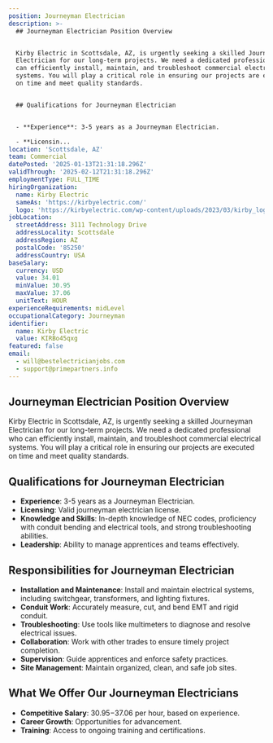 ```yaml
---
position: Journeyman Electrician
description: >-
  ## Journeyman Electrician Position Overview


  Kirby Electric in Scottsdale, AZ, is urgently seeking a skilled Journeyman
  Electrician for our long-term projects. We need a dedicated professional who
  can efficiently install, maintain, and troubleshoot commercial electrical
  systems. You will play a critical role in ensuring our projects are executed
  on time and meet quality standards.


  ## Qualifications for Journeyman Electrician


  - **Experience**: 3-5 years as a Journeyman Electrician.

  - **Licensin...
location: 'Scottsdale, AZ'
team: Commercial
datePosted: '2025-01-13T21:31:18.296Z'
validThrough: '2025-02-12T21:31:18.296Z'
employmentType: FULL_TIME
hiringOrganization:
  name: Kirby Electric
  sameAs: 'https://kirbyelectric.com/'
  logo: 'https://kirbyelectric.com/wp-content/uploads/2023/03/kirby_logo.png'
jobLocation:
  streetAddress: 3111 Technology Drive
  addressLocality: Scottsdale
  addressRegion: AZ
  postalCode: '85250'
  addressCountry: USA
baseSalary:
  currency: USD
  value: 34.01
  minValue: 30.95
  maxValue: 37.06
  unitText: HOUR
experienceRequirements: midLevel
occupationalCategory: Journeyman
identifier:
  name: Kirby Electric
  value: KIRBo45qxg
featured: false
email:
  - will@bestelectricianjobs.com
  - support@primepartners.info
---
```




## Journeyman Electrician Position Overview

Kirby Electric in Scottsdale, AZ, is urgently seeking a skilled Journeyman Electrician for our long-term projects. We need a dedicated professional who can efficiently install, maintain, and troubleshoot commercial electrical systems. You will play a critical role in ensuring our projects are executed on time and meet quality standards.

## Qualifications for Journeyman Electrician

- **Experience**: 3-5 years as a Journeyman Electrician.
- **Licensing**: Valid journeyman electrician license.
- **Knowledge and Skills**: In-depth knowledge of NEC codes, proficiency with conduit bending and electrical tools, and strong troubleshooting abilities.
- **Leadership**: Ability to manage apprentices and teams effectively.

## Responsibilities for Journeyman Electrician

- **Installation and Maintenance**: Install and maintain electrical systems, including switchgear, transformers, and lighting fixtures.
- **Conduit Work**: Accurately measure, cut, and bend EMT and rigid conduit.
- **Troubleshooting**: Use tools like multimeters to diagnose and resolve electrical issues.
- **Collaboration**: Work with other trades to ensure timely project completion.
- **Supervision**: Guide apprentices and enforce safety practices.
- **Site Management**: Maintain organized, clean, and safe job sites.

## What We Offer Our Journeyman Electricians

- **Competitive Salary**: $30.95-$37.06 per hour, based on experience.
- **Career Growth**: Opportunities for advancement.
- **Training**: Access to ongoing training and certifications.